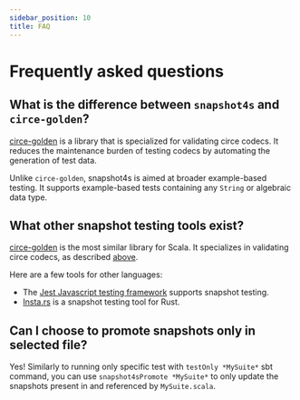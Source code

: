 ```yaml
---
sidebar_position: 10
title: FAQ
---
```


# Frequently asked questions

## What is the difference between `snapshot4s` and `circe-golden`?

[circe-golden](https://github.com/circe/circe-golden) is a library that is specialized for validating circe codecs. It reduces the maintenance burden of testing codecs by automating the generation of test data.

Unlike `circe-golden`, snapshot4s is aimed at broader example-based testing. It supports example-based tests containing any `String` or algebraic data type.

## What other snapshot testing tools exist?

[circe-golden](https://github.com/circe/circe-golden) is the most similar library for Scala. It specializes in validating circe codecs, as described [above](#what-is-the-difference-between-snapshot4s-and-circe-golden). 

Here are a few tools for other languages:
 - The [Jest Javascript testing framework](https://jestjs.io/docs/snapshot-testing) supports snapshot testing.
 - [Insta.rs](https://insta.rs/) is a snapshot testing tool for Rust.

## Can I choose to promote snapshots only in selected file?

Yes! Similarly to running only specific test with `testOnly *MySuite*` sbt command, you can use `snapshot4sPromote *MySuite*` to only update the snapshots present in and referenced by `MySuite.scala`.

